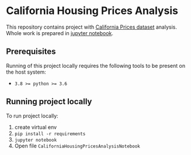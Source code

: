 # California Housing Prices Analysis

This repository contains project with [California Prices dataset](https://www.kaggle.com/camnugent/california-housing-prices)
analysis. Whole work is prepared in [jupyter notebook](https://jupyter.org/).

## Prerequisites

Running of this project locally requires the following tools to be
present on the host system:

* `3.8 >= python >= 3.6`

## Running project locally

To run project locally:
1. create virtual env
2. `pip install -r requirements`
3. `jupyter notebook`
4. Open file `CaliforniaHousingPricesAnalysisNotebook`
